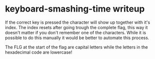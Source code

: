 # keyboard-smashing-time writeup
If the correct key is pressed the character will show up together with it's index. The index resets after going trough the complete flag, this way it doesn't matter if you don't remember one of the characters.
While it is possible to do this manually it would be better to automate this process.

The FLG at the start of the flag are capital letters while the letters in the hexadecimal code are lowercase!
